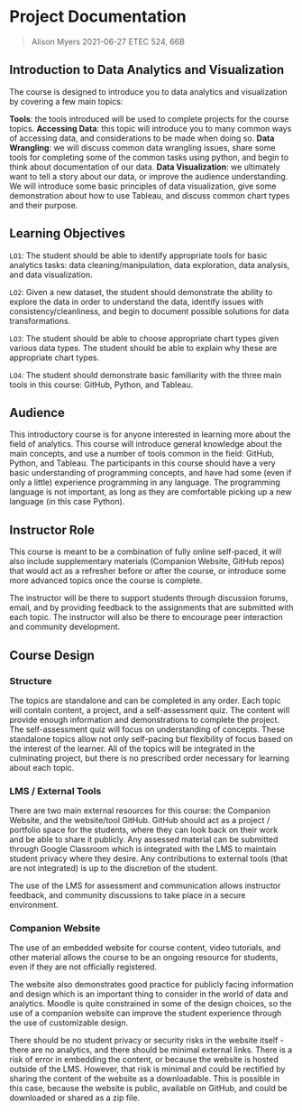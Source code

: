 # Project Documentation
> Alison Myers
> 2021-06-27
> ETEC 524, 66B
## Introduction to Data Analytics and Visualization

The course is designed to introduce you to data analytics and visualization by covering a few main topics:

**Tools**: the tools introduced will be used to complete projects for the course topics.
**Accessing Data**: this topic will introduce you to many common ways of accessing data, and considerations to be made when doing so.
**Data Wrangling**: we will discuss common data wrangling issues, share some tools for completing some of the common tasks using python, and begin to think about documentation of our data.
**Data Visualization**: we ultimately want to tell a story about our data, or improve the audience understanding. We will introduce some basic principles of data visualization, give some demonstration about how to use Tableau, and discuss common chart types and their purpose.   

## Learning Objectives

`LO1`: The student should be able to identify appropriate tools for basic analytics tasks: data cleaning/manipulation, data exploration, data analysis, and data visualization. 

`LO2`: Given a new dataset, the student should demonstrate the ability to explore the data in order to understand the data, identify issues with consistency/cleanliness, and begin to document possible solutions for data transformations.

`LO3`: The student should be able to choose appropriate chart types given various data types. The student should be able to explain why these are appropriate chart types. 

`LO4`: The student should demonstrate basic familiarity with the three main tools in this course: GitHub, Python, and Tableau. 
## Audience

This introductory course is for anyone interested in learning more about the field of analytics. This course will introduce general knowledge about the main concepts, and use a number of tools common in the field: GitHub, Python, and Tableau. The participants in this course should have a very basic understanding of programming concepts, and have had some (even if only a little) experience programming in any language. The programming language is not important, as long as they are comfortable picking up a new language (in this case Python). 

## Instructor Role

This course is meant to be a combination of fully online self-paced, it will also include supplementary materials (Companion Website, GitHub repos) that would act as a refresher before or after the course, or introduce some more advanced topics once the course is complete. 

The instructor will be there to support students through discussion forums, email, and by providing feedback to the assignments that are submitted with each topic. The instructor will also be there to encourage peer interaction and community development. 

## Course Design

### Structure
The topics are standalone and can be completed in any order. Each topic will contain content, a project, and a self-assessment quiz. The content will provide enough information and demonstrations to complete the project. The self-assessment quiz will focus on understanding of concepts. These standalone topics allow not only self-pacing but flexibility of focus based on the interest of the learner. All of the topics will be integrated in the culminating project, but there is no prescribed order necessary for learning about each topic. 

### LMS / External Tools
There are two main external resources for this course: the Companion Website, and the website/tool GitHub. GitHub should act as a project / portfolio space for the students, where they can look back on their work and be able to share it publicly. Any assessed material can be submitted through Google Classroom which is integrated with the LMS to maintain student privacy where they desire. Any contributions to external tools (that are not integrated) is up to the discretion of the student. 

The use of the LMS for assessment and communication allows instructor feedback, and community discussions to take place in a secure environment. 

### Companion Website 
The use of an embedded website for course content, video tutorials, and other material allows the course to be an ongoing resource for students, even if they are not officially registered. 

The website also demonstrates good practice for publicly facing information and design which is an important thing to consider in the world of data and analytics. Moodle is quite constrained in some of the design choices, so the use of a companion website can improve the student experience through the use of customizable design. 

There should be no student privacy or security risks in the website itself - there are no analytics, and there should be minimal external links. There is a risk of error in embedding the content, or because the website is hosted outside of the LMS. However, that risk is minimal and could be rectified by sharing the content of the website as a downloadable. This is possible in this case, because the website is public, available on GitHub, and could be downloaded or shared as a zip file. 
